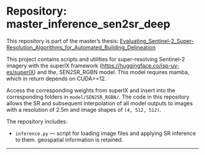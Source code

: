 # Repository: master_inference_sen2sr_deep

This repository is part of the master’s thesis: [Evaluating_Sentinel-2_Super-Resolution_Algorithms_for_Automated_Building_Delineation](https://github.com/Zerhigh/Evaluating_Sentinel-2_Super-Resolution_Algorithms_for_Automated_Building_Delineation)

This project contains scripts and utilities for super-resolving Sentinel-2 imagery with the superIX framework (https://huggingface.co/isp-uv-es/superIX) and the, SEN2SR_RGBN model. This model requires mamba, which in return depends on CUDA>=12.

Access the corresponding weights from superIX and insert into the corresponding folders in `model/SEN2SR_RGBN/`. The code in this repository allows the SR and subsequent interpolation of all model outputs to images with a resolution of 2.5m and image shapes of `(4, 512, 512)`.

The repository includes:
- `inference.py` — script for loading image files and applying SR inference to them. geospatial information is retained.
---

